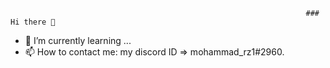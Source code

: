                                                                       ### Hi there 👋


- 🌱 I’m currently learning ...
- 📫 How to contact me: my discord ID => mohammad_rz1#2960.
